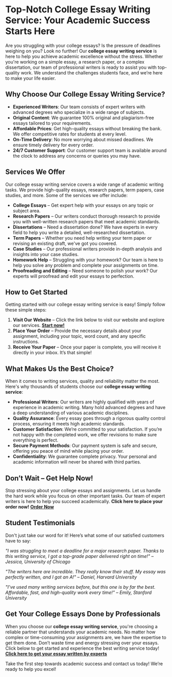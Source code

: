 <h1>Top-Notch College Essay Writing Service: Your Academic Success Starts Here</h1>

<p>Are you struggling with your college essays? Is the pressure of deadlines weighing on you? Look no further! Our <strong>college essay writing service</strong> is here to help you achieve academic excellence without the stress. Whether you're working on a simple essay, a research paper, or a complex dissertation, our team of professional writers is ready to assist you with top-quality work. We understand the challenges students face, and we’re here to make your life easier.</p>

<h2>Why Choose Our College Essay Writing Service?</h2>

<ul>
  <li><strong>Experienced Writers</strong>: Our team consists of expert writers with advanced degrees who specialize in a wide range of subjects.</li>
  <li><strong>Original Content</strong>: We guarantee 100% original and plagiarism-free essays tailored to your requirements.</li>
  <li><strong>Affordable Prices</strong>: Get high-quality essays without breaking the bank. We offer competitive rates for students at every level.</li>
  <li><strong>On-Time Delivery</strong>: No more worrying about missed deadlines. We ensure timely delivery for every order.</li>
  <li><strong>24/7 Customer Support</strong>: Our customer support team is available around the clock to address any concerns or queries you may have.</li>
</ul>

<h2>Services We Offer</h2>
<p>Our college essay writing service covers a wide range of academic writing tasks. We provide high-quality essays, research papers, term papers, case studies, and more. Some of the services we offer include:</p>

<ul>
  <li><strong>College Essays</strong> – Get expert help with your essays on any topic or subject area.</li>
  <li><strong>Research Papers</strong> – Our writers conduct thorough research to provide you with well-written research papers that meet academic standards.</li>
  <li><strong>Dissertations</strong> – Need a dissertation done? We have experts in every field to help you write a detailed, well-researched dissertation.</li>
  <li><strong>Term Papers</strong> – Whether you need help writing your term paper or revising an existing draft, we've got you covered.</li>
  <li><strong>Case Studies</strong> – Our professional writers provide in-depth analysis and insights into your case studies.</li>
  <li><strong>Homework Help</strong> – Struggling with your homework? Our team is here to help you solve any problem and complete your assignments on time.</li>
  <li><strong>Proofreading and Editing</strong> – Need someone to polish your work? Our experts will proofread and edit your essays to perfection.</li>
</ul>

<h2>How to Get Started</h2>

<p>Getting started with our college essay writing service is easy! Simply follow these simple steps:</p>

<ol>
  <li><strong>Visit Our Website</strong> – Click the link below to visit our website and explore our services. <a href="https://tinyurl.com/topessay?keyword=college+essay+writing+service" target="_blank"><strong>Start now!</strong></a></li>
  <li><strong>Place Your Order</strong> – Provide the necessary details about your assignment, including your topic, word count, and any specific instructions.</li>
  <li><strong>Receive Your Paper</strong> – Once your paper is complete, you will receive it directly in your inbox. It’s that simple!</li>
</ol>

<h2>What Makes Us the Best Choice?</h2>

<p>When it comes to writing services, quality and reliability matter the most. Here's why thousands of students choose our <strong>college essay writing service</strong>:</p>

<ul>
  <li><strong>Professional Writers</strong>: Our writers are highly qualified with years of experience in academic writing. Many hold advanced degrees and have a deep understanding of various academic disciplines.</li>
  <li><strong>Quality Assurance</strong>: Every essay goes through a rigorous quality control process, ensuring it meets high academic standards.</li>
  <li><strong>Customer Satisfaction</strong>: We’re committed to your satisfaction. If you’re not happy with the completed work, we offer revisions to make sure everything is perfect.</li>
  <li><strong>Secure Payment Methods</strong>: Our payment system is safe and secure, offering you peace of mind while placing your order.</li>
  <li><strong>Confidentiality</strong>: We guarantee complete privacy. Your personal and academic information will never be shared with third parties.</li>
</ul>

<h2>Don’t Wait – Get Help Now!</h2>

<p>Stop stressing about your college essays and assignments. Let us handle the hard work while you focus on other important tasks. Our team of expert writers is here to help you succeed academically. <strong>Click here to place your order now!</strong> <a href="https://tinyurl.com/topessay?keyword=college+essay+writing+service" target="_blank"><strong>Order Now</strong></a></p>

<h2>Student Testimonials</h2>

<p>Don't just take our word for it! Here’s what some of our satisfied customers have to say:</p>

<p><em>"I was struggling to meet a deadline for a major research paper. Thanks to this writing service, I got a top-grade paper delivered right on time!" – Jessica, University of Chicago</em></p>

<p><em>"The writers here are incredible. They really know their stuff. My essay was perfectly written, and I got an A!" – Daniel, Harvard University</em></p>

<p><em>"I’ve used many writing services before, but this one is by far the best. Affordable, fast, and high-quality work every time!" – Emily, Stanford University</em></p>

<h2>Get Your College Essays Done by Professionals</h2>

<p>When you choose our <strong>college essay writing service</strong>, you're choosing a reliable partner that understands your academic needs. No matter how complex or time-consuming your assignments are, we have the expertise to get them done. Don’t waste time and energy stressing over your essays. Click below to get started and experience the best writing service today! <a href="https://tinyurl.com/topessay?keyword=college+essay+writing+service" target="_blank"><strong>Click here to get your essay written by experts</strong></a></p>

<p>Take the first step towards academic success and contact us today! We’re ready to help you excel!</p>
